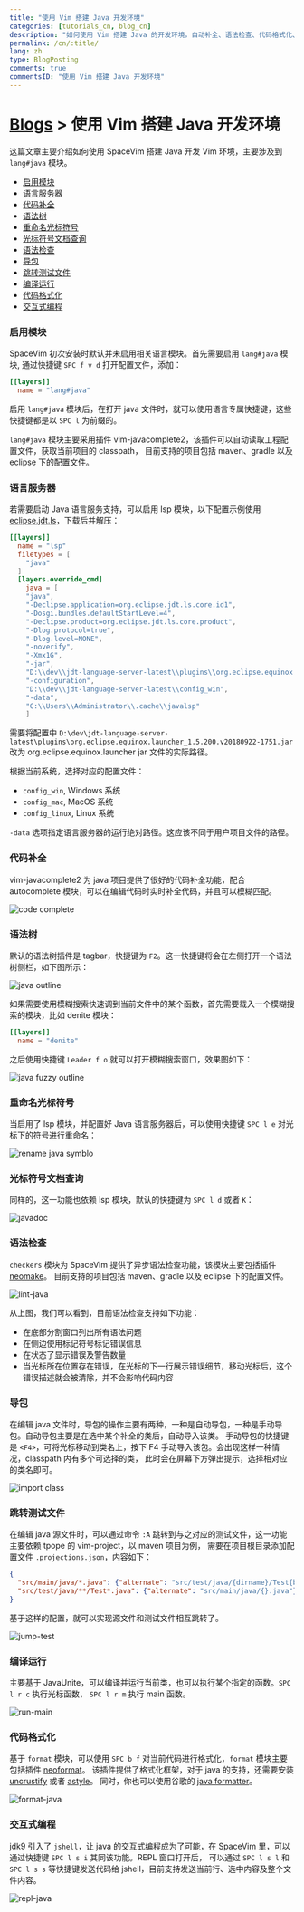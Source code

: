 ```yaml
---
title: "使用 Vim 搭建 Java 开发环境"
categories: [tutorials_cn, blog_cn]
description: "如何使用 Vim 搭建 Java 的开发环境，自动补全、语法检查、代码格式化、交互式编程以及断点调试相关使用技巧"
permalink: /cn/:title/
lang: zh
type: BlogPosting
comments: true
commentsID: "使用 Vim 搭建 Java 开发环境"
---
```


# [Blogs](../blog/) > 使用 Vim 搭建 Java 开发环境

这篇文章主要介绍如何使用 SpaceVim 搭建 Java 开发 Vim 环境，主要涉及到 `lang#java` 模块。

<!-- vim-markdown-toc GFM -->

- [启用模块](#启用模块)
- [语言服务器](#语言服务器)
- [代码补全](#代码补全)
- [语法树](#语法树)
- [重命名光标符号](#重命名光标符号)
- [光标符号文档查询](#光标符号文档查询)
- [语法检查](#语法检查)
- [导包](#导包)
- [跳转测试文件](#跳转测试文件)
- [编译运行](#编译运行)
- [代码格式化](#代码格式化)
- [交互式编程](#交互式编程)

<!-- vim-markdown-toc -->

### 启用模块

SpaceVim 初次安装时默认并未启用相关语言模块。首先需要启用
`lang#java` 模块, 通过快捷键 `SPC f v d` 打开配置文件，添加：

```toml
[[layers]]
  name = "lang#java"
```

启用 `lang#java` 模块后，在打开 java 文件时，就可以使用语言专属快捷键，这些快捷键都是以 `SPC l` 为前缀的。

`lang#java` 模块主要采用插件 vim-javacomplete2，该插件可以自动读取工程配置文件，获取当前项目的 classpath，
目前支持的项目包括 maven、gradle 以及 eclipse 下的配置文件。


### 语言服务器

若需要启动 Java 语言服务支持，可以启用 lsp 模块，以下配置示例使用 [eclipse.jdt.ls](http://ftp.yz.yamagata-u.ac.jp/pub/eclipse/jdtls/snapshots/jdt-language-server-latest.tar.gz)，下载后并解压：

```toml
[[layers]]
  name = "lsp"
  filetypes = [
    "java"
  ]
  [layers.override_cmd]
    java = [
    "java",
    "-Declipse.application=org.eclipse.jdt.ls.core.id1",
    "-Dosgi.bundles.defaultStartLevel=4",
    "-Declipse.product=org.eclipse.jdt.ls.core.product",
    "-Dlog.protocol=true",
    "-Dlog.level=NONE",
    "-noverify",
    "-Xmx1G",
    "-jar",
    "D:\\dev\\jdt-language-server-latest\\plugins\\org.eclipse.equinox.launcher_1.5.200.v20180922-1751.jar",
    "-configuration",
    "D:\\dev\\jdt-language-server-latest\\config_win",
    "-data",
    "C:\\Users\\Administrator\\.cache\\javalsp"
    ]
```


需要将配置中 `D:\dev\jdt-language-server-latest\plugins\org.eclipse.equinox.launcher_1.5.200.v20180922-1751.jar`
改为 org.eclipse.equinox.launcher jar 文件的实际路径。

根据当前系统，选择对应的配置文件：

- `config_win`, Windows 系统
- `config_mac`, MacOS 系统
- `config_linux`, Linux 系统

`-data` 选项指定语言服务器的运行绝对路径。这应该不同于用户项目文件的路径。

### 代码补全

vim-javacomplete2 为 java 项目提供了很好的代码补全功能，配合 autocomplete 模块，可以在编辑代码时实时补全代码，并且可以模糊匹配。

![code complete](https://user-images.githubusercontent.com/13142418/80611950-e36f1e00-8a6d-11ea-8800-8593402761d4.png)

### 语法树

默认的语法树插件是 tagbar，快捷键为 `F2`。这一快捷键将会在左侧打开一个语法树侧栏，如下图所示：

![java outline](https://user-images.githubusercontent.com/13142418/80612099-13b6bc80-8a6e-11ea-99da-a4a656b8009e.png)

如果需要使用模糊搜索快速调到当前文件中的某个函数，首先需要载入一个模糊搜索的模块，比如 denite 模块：

```toml
[[layers]]
  name = "denite"
```

之后使用快捷键 `Leader f o` 就可以打开模糊搜索窗口，效果图如下：

![java fuzzy outline](https://user-images.githubusercontent.com/13142418/80612410-86279c80-8a6e-11ea-884e-539781f0af36.gif)

### 重命名光标符号

当启用了 lsp 模块，并配置好 Java 语言服务器后，可以使用快捷键 `SPC l e` 对光标下的符号进行重命名：

![rename java symblo](https://user-images.githubusercontent.com/13142418/80612586-bcfdb280-8a6e-11ea-8b24-7809dc022417.gif)

### 光标符号文档查询

同样的，这一功能也依赖 lsp 模块，默认的快捷键为 `SPC l d` 或者 `K`：

![javadoc](https://user-images.githubusercontent.com/13142418/80612801-0cdc7980-8a6f-11ea-82b5-62f7dec57138.gif)

### 语法检查

`checkers` 模块为 SpaceVim 提供了异步语法检查功能，该模块主要包括插件 [neomake](https://github.com/neomake/neomake)。
目前支持的项目包括 maven、gradle 以及 eclipse 下的配置文件。

![lint-java](https://user-images.githubusercontent.com/13142418/80613077-5f1d9a80-8a6f-11ea-8622-7bcea958f1a5.png)

从上图，我们可以看到，目前语法检查支持如下功能：

- 在底部分割窗口列出所有语法问题
- 在侧边使用标记符号标记错误信息
- 在状态了显示错误及警告数量
- 当光标所在位置存在错误，在光标的下一行展示错误细节，移动光标后，这个错误描述就会被清除，并不会影响代码内容

### 导包

在编辑 java 文件时，导包的操作主要有两种，一种是自动导包，一种是手动导包。自动导包主要是在选中某个补全的类后，自动导入该类。
手动导包的快捷键是 `<F4>`，可将光标移动到类名上，按下 F4 手动导入该包。会出现这样一种情况，classpath 内有多个可选择的类，
此时会在屏幕下方弹出提示，选择相对应的类名即可。

![import class](https://user-images.githubusercontent.com/13142418/80613234-92f8c000-8a6f-11ea-8cb7-584ed3545cb7.png)

### 跳转测试文件

在编辑 java 源文件时，可以通过命令 `:A` 跳转到与之对应的测试文件，这一功能主要依赖 tpope 的 vim-project，以 maven 项目为例，
需要在项目根目录添加配置文件 `.projections.json`，内容如下：

```json
{
  "src/main/java/*.java": {"alternate": "src/test/java/{dirname}/Test{basename}.java"},
  "src/test/java/**/Test*.java": {"alternate": "src/main/java/{}.java"}
}
```

基于这样的配置，就可以实现源文件和测试文件相互跳转了。

![jump-test](https://user-images.githubusercontent.com/13142418/80613408-d7845b80-8a6f-11ea-83cd-c44af9a12656.gif)

### 编译运行

主要基于 JavaUnite，可以编译并运行当前类，也可以执行某个指定的函数。`SPC l r c` 执行光标函数， `SPC l r m` 执行 main 函数。

![run-main](https://user-images.githubusercontent.com/13142418/80613620-19ad9d00-8a70-11ea-97e1-d8e4c0033536.gif)


### 代码格式化

基于 `format` 模块，可以使用 `SPC b f` 对当前代码进行格式化，`format` 模块主要包括插件 [neoformat](https://github.com/sbdchd/neoformat)。
该插件提供了格式化框架，对于 java 的支持，还需要安装 [uncrustify](http://astyle.sourceforge.net/) 或者 [astyle](http://astyle.sourceforge.net/)。
同时，你也可以使用谷歌的 [java formatter](https://github.com/google/google-java-format)。

![format-java](https://user-images.githubusercontent.com/13142418/80613869-5e393880-8a70-11ea-9fc7-3e5661af80cd.gif)

### 交互式编程

jdk9 引入了 `jshell`，让 java 的交互式编程成为了可能，在 SpaceVim 里，可以通过快捷键 `SPC l s i` 其同该功能。REPL 窗口打开后，
可以通过 `SPC l s l` 和 `SPC l s s` 等快捷键发送代码给 jshell，目前支持发送当前行、选中内容及整个文件内容。

![repl-java](https://user-images.githubusercontent.com/13142418/80614311-e0c1f800-8a70-11ea-8930-9bdad411bbed.gif)


